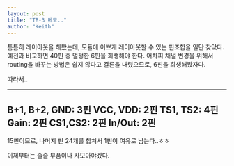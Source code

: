 ```yaml
---
layout: post
title: "TB-3 메모.."
author: "Keith"
---
```


틈틈히 레이아웃을 해봤는데, 모듈에 이쁘게 레이아웃할 수 있는 핀조합을 일단 찾았다.
예전과 비교하면 40핀 중 멀쩡한 6핀을 희생해야 한다. 어차피 채널 변경을 위해서 routing을 바꾸는 방법은 쉽지 않다고 결론을 내렸으므로, 6핀을 희생해봤자다.

따라서..

-------------------------
B+1, B+2, GND: 3핀
VCC, VDD: 2핀
TS1, TS2: 4핀
Gain: 2핀
CS1,CS2: 2핀
In/Out: 2핀
-------------------------
15핀이므로, 나머지 핀 24개를 합쳐서 1핀이 여유로 남는다..ㅎㅎ

이제부터는 슬슬 부품이나 사모아야겠다.




